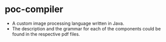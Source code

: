 # poc-compiler

* A custom image processing language written in Java. 
* The description and the grammar for each of the components could be found in the respective pdf files. 
